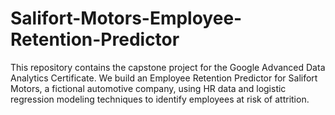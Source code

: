 # Salifort-Motors-Employee-Retention-Predictor
This repository contains the capstone project for the Google Advanced Data Analytics Certificate. We build an Employee Retention Predictor for Salifort Motors, a fictional automotive company, using HR data and logistic regression modeling techniques to identify employees at risk of attrition.
